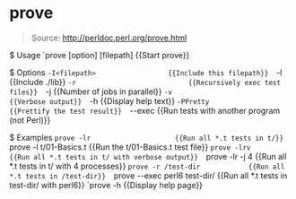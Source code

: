 # prove

> Source: http://perldoc.perl.org/prove.html

$ Usage
    `prove [option] [filepath]     {{Start prove}} 

$ Options
    `-I<filepath>                  {{Include this filepath}} 
    `-l                            {{Include ./lib}} 
    `-r                            {{Recursively exec test files}} 
    `-j <n>                        {{Number of jobs in parallel}} 
    `-v                            {{Verbose output}} 
    `-h                            {{Display help text}} 
    `-PPretty                      {{Prettify the test result}} 
    `--exec <program>              {{Run tests with another program (not Perl)}} 

$ Examples
    `prove -lr                     {{Run all *.t tests in t/}} 
    `prove -l t/01-Basics.t        {{Run the t/01-Basics.t test file}} 
    `prove -lrv                    {{Run all *.t tests in t/ with verbose output}} 
    `prove -lr -j 4                {{Run all *.t tests in t/ with 4 processes}} 
    `prove -r /test-dir            {{Run all *.t tests in /test-dir}} 
    `prove --exec perl6 test-dir/  {{Run all *.t tests in test-dir/ with perl6}} 
    `prove -h                      {{Display help page}} 

